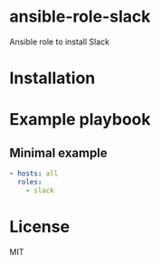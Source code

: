 
# ansible-role-slack

Ansible role to install Slack

# Installation

# Example playbook

## Minimal example

```yml
- hosts: all
  roles:
    - slack
```

# License

MIT
